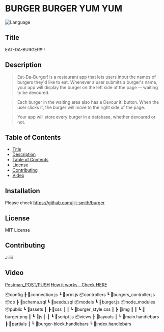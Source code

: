 # BURGER BURGER YUM YUM

![Language](https://img.shields.io/github/languages/top/jiji-smith/burger)
## Title
EAT-DA-BURGER!!!!
## Description
> Eat-Da-Burger! is a restaurant app that lets users input the names of burgers they'd like to eat.
> Whenever a user submits a burger's name, your app will display the burger on the left side of the page -- waiting to be devoured.

> Each burger in the waiting area also has a Devour it! button. When the user clicks it, the burger will move to the right side of the page.

> Your app will store every burger in a database, whether devoured or not.
## Table of Contents
* [Title](#title)
* [Description](#description)
* [Table of Contents](#table-of-contents)
* [License](#license)
* [Contributing](#contributing)
* [Video](#video)

## Installation
Please check https://github.com/jiji-smith/burger

## License
MIT License
## Contributing
Jiiiii
## Video
[Postman_POST/PUSH](https://youtu.be/Pq0_BlBrRC8)
[How it works - Check HERE](https://youtu.be/9ed4PV0XC0A)

📦config
 ┣ 📜connection.js
 ┗ 📜orm.js
 📦controllers
 ┗ 📜burgers_controller.js
 📦db
 ┣ 📜schema.sql
 ┗ 📜seeds.sql
 📦models
 ┗ 📜burger.js
 📦node_modules
 📦public
 ┗ 📂assets
 ┃ ┣ 📂css
 ┃ ┃ ┗ 📜burger_style.css
 ┃ ┣ 📂img
 ┃ ┃ ┗ 📜burger.png
 ┃ ┗ 📂js
 ┃ ┃ ┗ 📜script.js
 📦views
 ┣ 📂layouts
 ┃ ┗ 📜main.handlebars
 ┣ 📂partials
 ┃ ┗ 📜burger-block.handlebars
 ┗ 📜index.handlebars
 

